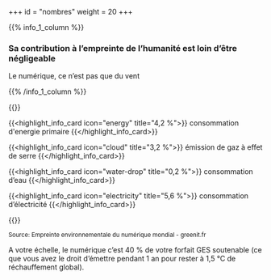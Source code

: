 +++
id = "nombres"
weight = 20
+++

{{% info_1_column %}}

### Sa contribution à l’empreinte de l’humanité est loin d’être négligeable

Le numérique, ce n’est pas que du vent

{{% /info_1_column %}}

{{<grid min-cell-width="160">}}

{{<highlight_info_card icon="energy" title="4,2 %">}} consommation d'energie primaire {{</highlight_info_card>}}

{{<highlight_info_card icon="cloud" title="3,2 %">}} émission de gaz à effet de serre {{</highlight_info_card>}}

{{<highlight_info_card icon="water-drop" title="0,2 %">}} consommation d’eau {{</highlight_info_card>}}

{{<highlight_info_card icon="electricity" title="5,6 %">}} consommation d’électricité {{</highlight_info_card>}}

{{</grid>}}

<small>Source: Empreinte environnementale du numérique mondial - greenit.fr</small>

A votre échelle, le numérique c’est 40 % de votre forfait GES soutenable (ce que vous avez le droit d’émettre pendant 1
an pour rester à 1,5 °C de réchauffement global).
